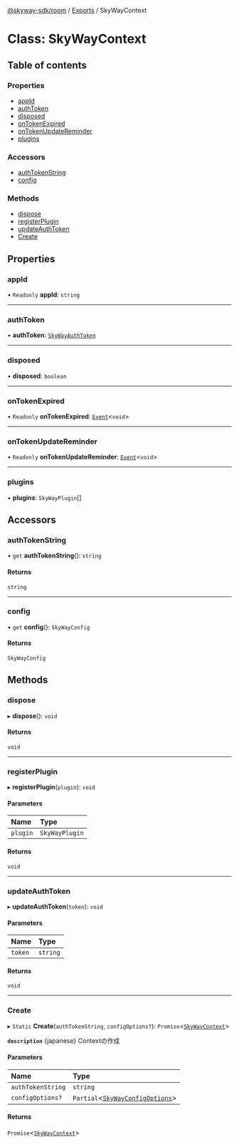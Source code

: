 [@skyway-sdk/room](../README.md) / [Exports](../modules.md) / SkyWayContext

# Class: SkyWayContext

## Table of contents

### Properties

- [appId](SkyWayContext.md#appid)
- [authToken](SkyWayContext.md#authtoken)
- [disposed](SkyWayContext.md#disposed)
- [onTokenExpired](SkyWayContext.md#ontokenexpired)
- [onTokenUpdateReminder](SkyWayContext.md#ontokenupdatereminder)
- [plugins](SkyWayContext.md#plugins)

### Accessors

- [authTokenString](SkyWayContext.md#authtokenstring)
- [config](SkyWayContext.md#config)

### Methods

- [dispose](SkyWayContext.md#dispose)
- [registerPlugin](SkyWayContext.md#registerplugin)
- [updateAuthToken](SkyWayContext.md#updateauthtoken)
- [Create](SkyWayContext.md#create)

## Properties

### appId

• `Readonly` **appId**: `string`

___

### authToken

• **authToken**: [`SkyWayAuthToken`](SkyWayAuthToken.md)

___

### disposed

• **disposed**: `boolean`

___

### onTokenExpired

• `Readonly` **onTokenExpired**: [`Event`](Event.md)<`void`\>

___

### onTokenUpdateReminder

• `Readonly` **onTokenUpdateReminder**: [`Event`](Event.md)<`void`\>

___

### plugins

• **plugins**: `SkyWayPlugin`[]

## Accessors

### authTokenString

• `get` **authTokenString**(): `string`

#### Returns

`string`

___

### config

• `get` **config**(): `SkyWayConfig`

#### Returns

`SkyWayConfig`

## Methods

### dispose

▸ **dispose**(): `void`

#### Returns

`void`

___

### registerPlugin

▸ **registerPlugin**(`plugin`): `void`

#### Parameters

| Name | Type |
| :------ | :------ |
| `plugin` | `SkyWayPlugin` |

#### Returns

`void`

___

### updateAuthToken

▸ **updateAuthToken**(`token`): `void`

#### Parameters

| Name | Type |
| :------ | :------ |
| `token` | `string` |

#### Returns

`void`

___

### Create

▸ `Static` **Create**(`authTokenString`, `configOptions?`): `Promise`<[`SkyWayContext`](SkyWayContext.md)\>

**`description`** {japanese} Contextの作成

#### Parameters

| Name | Type |
| :------ | :------ |
| `authTokenString` | `string` |
| `configOptions?` | `Partial`<[`SkyWayConfigOptions`](../interfaces/SkyWayConfigOptions.md)\> |

#### Returns

`Promise`<[`SkyWayContext`](SkyWayContext.md)\>
